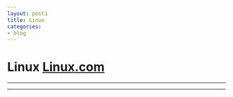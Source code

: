 ```yaml
---
layout: post1
title: Linux
categories:
- blog
---
```


# Linux [Linux.com]

- - -



- - -
[Linux.com]: https://www.linux.com/what-is-linux
